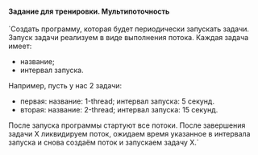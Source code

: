 #### Задание для тренировки. Мультипоточность

`Создать программу, которая будет
периодически запускать задачи.
Запуск задачи реализуем в виде
выполнения потока.
Каждая задача имеет:
  - название;
  - интервал запуска.

Например, пусть у нас 2 задачи:
- первая:
    название: 1-thread;
    интервал запуска: 5 секунд.
- вторая:
    название: 2-thread;
    интервал запуска: 15 секунд.

После запуска программы стартуют все потоки.
После завершения задачи X ликвидируем поток,
ожидаем время указанное в интервала запуска и
снова создаём поток и запускаем задачу X.`

